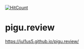 [![HitCount](http://hits.dwyl.com/Jul1us5/pigu.review.svg)](http://hits.dwyl.com/Jul1us5/pigu.review)

# pigu.review
https://jul1us5.github.io/pigu.review/
